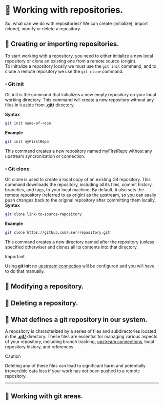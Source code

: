 # 📌 Working with repositories.
So, what can we do with repositories? We can create (initialize), import (clone), modify or delete a repository.  

## 🔹 Creating or importing repositories.  
To start working with a repository, you need to either initialize a new local repository or clone an existing one from a remote source (origin).  
To initialize a repository locally we must use the `git init` command, and to clone a remote repository we use the `git clone` command.

### ▫️ Git init
Git init is the command that initializes a new empty repository on your local working directory. This command will create a new repository without any files in it aside from [**.git/**](#the-git-directory) directory.

**Syntax**
```bash
git init name-of-repo
```   

**Example**
```bash
git init myFirstRepo
```
This command creates a new repository named myFirstRepo without any upstream syncronization or connection.

### ▫️ Git clone
Git clone is used to create a local copy of an existing Git repository. This command downloads the repository, including all its files, commit history, branches, and tags, to your local machine.
By default, it also sets the remote repository (referred to as origin) as the upstream, so you can easily push changes back to the original repository after committing them locally.
**Syntax**
```bash
git clone link-to-source-repository
```   

**Example**
```bash
git clone https://github.com/user/repository.git
```
This command creates a new directory named after the repository (unless specified otherwise) and clones all its contents into that directory.
   
   
> [!IMPORTANT]
> Using **git init** no [upstream connection](#upstream-reference) will be configured and you will have to do that manually.

## 🔹 Modifying a repository.

## 🔹 Deleting a repository.



## 🔹 What defines a git repository in our system.
A repository is characterized by a series of files and subdirectories located in the [**.git/**](#the-git-directory) directory. These files are essential for managing various aspects of your repository, including branch tracking, [upstream connections](#upstream-reference), local repository history, and references.

> [!CAUTION]
> Deleting any of these files can lead to significant harm and potentially irreversible data loss if your work has not been pushed to a remote repository.

---

## 🔹 Working with git areas.
